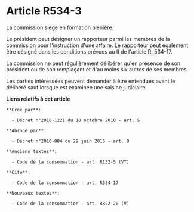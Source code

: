 # Article R534-3

La commission siège en formation plénière. 

Le président peut désigner un rapporteur parmi les membres de la commission pour l'instruction d'une affaire. Le rapporteur
peut également être désigné dans les conditions prévues au II de l'article R. 534-17. 

La commission ne peut régulièrement délibérer qu'en présence de son président ou de son remplaçant et d'au moins six autres
de ses membres. 

Les parties intéressées peuvent demander à être entendues avant le délibéré sauf lorsque est examinée une saisine judiciaire.

**Liens relatifs à cet article**

	**Créé par**:

	  - Décret n°2010-1221 du 18 octobre 2010 - art. 5

	**Abrogé par**:

	  - Décret n°2016-884 du 29 juin 2016 - art. 8

	**Anciens textes**:

	  - Code de la consommation - art. R132-5 (VT)

	**Cite**:

	  - Code de la consommation - art. R534-17

	**Nouveaux textes**:

	  - Code de la consommation - art. R822-20 (V)
